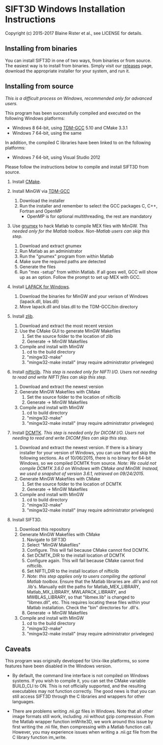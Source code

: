 # SIFT3D Windows Installation Instructions

Copyright (c) 2015-2017 Blaine Rister et al., see LICENSE for details.

## Installing from binaries

You can install SIFT3D in one of two ways, from binaries or from source. The easiest way is to install from binaries. Simply visit our [releases](https://github.com/bbrister/SIFT3D/releases) page, download the appropriate installer for your system, and run it.

## Installing from source

*This is a difficult process on Windows, recommended only for advanced users.*

This program has been successfully compiled and executed on the following Windows platforms:
* Windows 8 64-bit, using [TDM-GCC](http://tdm-gcc.tdragon.net/) 5.10 and CMake 3.3.1
* Windows 7 64-bit, using the same

In addition, the compiled C libraries have been linked to on the following platforms:
* Windows 7 64-bit, using Visual Studio 2012

Please follow the instructions below to compile and install SIFT3D from source.

1. Install [CMake](http://www.cmake.org).

2. Install MinGW via [TDM-GCC](http://tdm-gcc.tdragon.net/)
	1. Download the installer
	2. Run the installer and remember to select the GCC packages C, C++, Fortran and OpenMP
		* OpenMP is for optional multithreading, the rest are mandatory

3. Use [gnumex](http://gnumex.sourceforge.net/documentation.html#L131) to hack Matlab to compile MEX files with MinGW. *This needed only for the Matlab toolbox. Non-Matlab users can skip this step.*
	1. Download and extract gnumex
	2. Run Matlab as an administrator
	3. Run the "gnumex" program from within Matlab
	4. Make sure the required paths are detected
	5. Generate the files
	6. Run "mex -setup" from within Matlab. If all goes well, GCC will show up as an option. Follow the prompt to set up MEX with GCC.

4. Install [LAPACK for Windows](http://icl.cs.utk.edu/lapack-for-windows/lapack/index.html#libraries).
	1. Download the binaries for MinGW and your verison of Windows (lapack.dll, blas.dll)
	2. Move lapack.dll and blas.dll to the TDM-GCC/bin directory

5. Install [zlib](http://zlib.net/).
	1. Download and extract the most recent version
	2. Use the CMake GUI to generate MinGW Makefiles
		1. Set the source folder to the location of zlib
		2. Generate -> MinGW Makefiles
	3. Compile and install with MinGW
		1. cd to the build directory
		2. "mingw32-make"
		3. "mingw32-make install" (may require administrator priveleges)

6. Install [nifticlib](http://sourceforge.net/projects/niftilib/files/nifticlib/). *This step is needed only for NIFTI I/O. Users not needing to read and write NIFTI files can skip this step.*
	1. Download and extract the newest version
	2. Generate MinGW Makefiles with CMake
		1. Set the source folder to the location of nifticlib
		2. Generate -> MinGW Makefiles
	3. Compile and install with MinGW
		1. cd to build directory
		2. "mingw32-make"
		3. "mingw32-make install" (may require administrator priveleges)

7. Install [DCMTK](http://www.dcmtk.org). *This step is needed only for DICOM I/O. Users not needing to read and write DICOM files can skip this step.* 
	1. Download and extract the newest version. If there is a binary installer for your version of Windows, you can use that and skip the following sections. As of 10/06/2015, there is no binary for 64-bit Windows, so we compiled DCMTK from source. *Note: We could not compile DCMTK 3.6.0 on Windows with CMake and MinGW. Instead, we used a snapshot of version 3.6.1, retrieved on 09/24/2015.*
	2. Generate MinGW Makefiles with CMake
		1. Set the source folder to the location of DCMTK
		2. Generate -> MinGW Makefiles
	3. Compile and install with MinGW
		1. cd to build directory
		2. "mingw32-make"
		3. "mingw32-make install" (may require administrator priveleges)

8. Install SIFT3D.
	1. Download this repository
	2. Generate MinGW Makefiles with CMake
		1. Navigate to SIFT3D
		2. Select "MinGW Makefiles"
		3. Configure. This will fail because CMake cannot find DCMTK.
		4. Set DCMTK_DIR to the install location of DCMTK
		3. Configure again. This will fail because CMake cannot find nifticlib.
		4. Set NIFTI_DIR to the install location of nifticlib
		5. *Note: this step applies only to users compiling the optional Matlab toolbox.* Ensure that the Matlab libraries are .dll's and not .lib's. Manually edit the paths for Matlab_MEX_LIBRARY, Matlab_MX_LIBRARY, MWLAPACK_LIBRARY, and MWBLAS_LIBRARY, so that "libmex.lib" is changed to "libmex.dll", etc. This requires locating these files within your Matlab installation. Check the "bin" directories for .dll's.
		6. Generate -> MinGW Makefiles
	3. Compile and install with MinGW
		1. cd to the build directory
		2. "mingw32-make"
		3. "mingw32-make install" (may require administrator priveleges)

## Caveats

This program was originally developed for Unix-like platforms, so some features have been disabled in the Windows version. 

* By default, the command line interface is not compiled on Windows systems. If you wish to compile it, you can set the CMake variable BUILD_CLI to ON. This is not officially supported, and the resulting executables may not function correctly. The good news is that you can still access SIFT3D through the C libraries and wrappers for other languages.

* There are problems writing .nii.gz files in Windows. Note that all other image formats still work, including .nii without gzip compression. From the Matlab wrapper function imWrite3D, we work around this issue by first writing the .nii file, then compressing with a Matlab function call. However, you may experience issues when writing a .nii.gz file from the C library function im_write.
